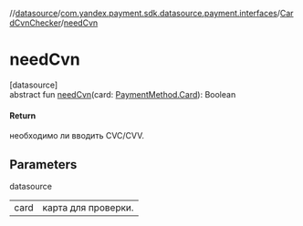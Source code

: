 //[datasource](../../../index.md)/[com.yandex.payment.sdk.datasource.payment.interfaces](../index.md)/[CardCvnChecker](index.md)/[needCvn](need-cvn.md)

# needCvn

[datasource]\
abstract fun [needCvn](need-cvn.md)(card: [PaymentMethod.Card](../../../../core/core/com.yandex.payment.sdk.core.data/-payment-method/-card/index.md)): Boolean

#### Return

необходимо ли вводить CVC/CVV.

## Parameters

datasource

| | |
|---|---|
| card | карта для проверки. |

